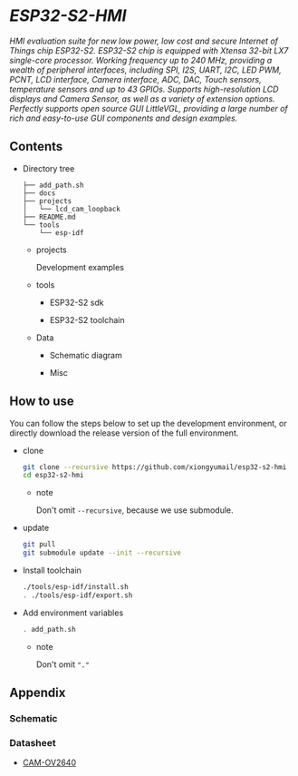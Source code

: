 # _ESP32-S2-HMI_

_HMI evaluation suite for new low power, low cost and secure Internet of Things chip ESP32-S2. ESP32-S2 chip is equipped with Xtensa 32-bit LX7 single-core processor.
Working frequency up to 240 MHz, providing a wealth of peripheral interfaces, including SPI, I2S, UART, I2C, LED PWM, PCNT, LCD interface, Camera interface, ADC, DAC,
Touch sensors, temperature sensors and up to 43 GPIOs. Supports high-resolution LCD displays and Camera Sensor, as well as a variety of extension options.
Perfectly supports open source GUI LittleVGL, providing a large number of rich and easy-to-use GUI components and design examples._

## Contents

* Directory tree

    ```
    ├── add_path.sh
    ├── docs
    ├── projects
    │   └── lcd_cam_loopback
    ├── README.md
    └── tools
        └── esp-idf
    ```

    * projects

      Development examples

    * tools

      * ESP32-S2 sdk

      * ESP32-S2 toolchain

    * Data

      * Schematic diagram

      * Misc

## How to use

You can follow the steps below to set up the development environment, or directly download the release version of the full environment.

* clone

  ```bash
  git clone --recursive https://github.com/xiongyumail/esp32-s2-hmi
  cd esp32-s2-hmi
  ```

  * note

    Don't omit `--recursive`, because we use submodule.

* update

  ```bash
  git pull
  git submodule update --init --recursive
  ```

* Install toolchain

  ```bash
  ./tools/esp-idf/install.sh
  . ./tools/esp-idf/export.sh
  ```

* Add environment variables

  ```bash
  . add_path.sh
  ```
  * note

    Don't omit `"."`

## Appendix

### Schematic

### Datasheet

* [CAM-OV2640](docs/LCD_NT35510.pdf)

